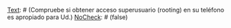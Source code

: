 [Text]: # (Compruebe si obtener acceso superusuario (rooting) en su teléfono es apropiado para Ud.)
[NoCheck]: # (false)

[Text]: # (Instale un firmware alternativo en el dispositivo)
[NoCheck]: # (false)

[Text]: # (Cifre los volúmenes con Luks Manager)
[NoCheck]: # (false)

[Text]: # (Cifre archivos y correos electrónicos con APG)
[NoCheck]: # (false)